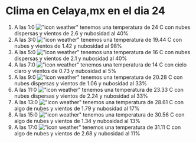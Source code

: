 # Clima en Celaya,mx en el dia 24

1. A las 1:0 !["icon weather"](http://openweathermap.org/img/w/03n.png) tenemos una temperatura de 24 C con nubes dispersas y  vientos de 2.6 y nubosidad al 40%
1. A las 3:0 !["icon weather"](http://openweathermap.org/img/w/04n.png) tenemos una temperatura de 19.44 C con nubes y  vientos de 1.42 y nubosidad al 98%
1. A las 5:0 !["icon weather"](http://openweathermap.org/img/w/03n.png) tenemos una temperatura de 16 C con nubes dispersas y  vientos de 2.1 y nubosidad al 40%
1. A las 7:0 !["icon weather"](http://openweathermap.org/img/w/01n.png) tenemos una temperatura de 14 C con cielo claro y  vientos de 0.73 y nubosidad al 5%
1. A las 9:0 !["icon weather"](http://openweathermap.org/img/w/03d.png) tenemos una temperatura de 20.28 C con nubes dispersas y  vientos de 1.06 y nubosidad al 33%
1. A las 11:0 !["icon weather"](http://openweathermap.org/img/w/03d.png) tenemos una temperatura de 23.33 C con nubes dispersas y  vientos de 2.24 y nubosidad al 33%
1. A las 13:0 !["icon weather"](http://openweathermap.org/img/w/02d.png) tenemos una temperatura de 28.61 C con algo de nubes y  vientos de 1.79 y nubosidad al 17%
1. A las 15:0 !["icon weather"](http://openweathermap.org/img/w/02d.png) tenemos una temperatura de 30.56 C con algo de nubes y  vientos de 1.34 y nubosidad al 13%
1. A las 17:0 !["icon weather"](http://openweathermap.org/img/w/02d.png) tenemos una temperatura de 31.11 C con algo de nubes y  vientos de 2.68 y nubosidad al 11%
